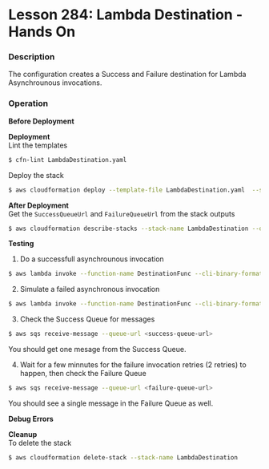 # Lesson 284: Lambda Destination - Hands On

### Description

The configuration creates a Success and Failure destination for Lambda Asynchrounous invocations.

### Operation

**Before Deployment**

**Deployment**  
Lint the templates

```bash
$ cfn-lint LambdaDestination.yaml
```

Deploy the stack

```bash
$ aws cloudformation deploy --template-file LambdaDestination.yaml  --stack-name LambdaDestination --capabilities CAPABILITY_IAM --disable-rollback
```

**After Deployment**  
Get the `SuccessQueueUrl` and `FailureQueueUrl` from the stack outputs

```bash
$ aws cloudformation describe-stacks --stack-name LambdaDestination --query "Stacks[0].Outputs" --no-cli-pager
```

**Testing**

1. Do a successfull asynchrounous invocation

```bash
$ aws lambda invoke --function-name DestinationFunc --cli-binary-format raw-in-base64-out --invocation-type Event --payload '{"action": "run"}' response-1.json
```

2. Simulate a failed asynchronous invocation

```bash
$ aws lambda invoke --function-name DestinationFunc --cli-binary-format raw-in-base64-out --invocation-type Event --payload '{"action": "error"}' response-2.json
```

3. Check the Success Queue for messages

```bash
$ aws sqs receive-message --queue-url <success-queue-url>
```

You should get one mesage from the Success Queue.

4. Wait for a few minnutes for the failure invocation retries (2 retries) to happen, then check the Failure Queue

```bash
$ aws sqs receive-message --queue-url <failure-queue-url>
```

You should see a single message in the Failure Queue as well.

**Debug Errors**

**Cleanup**  
To delete the stack

```bash
$ aws cloudformation delete-stack --stack-name LambdaDestination
```
